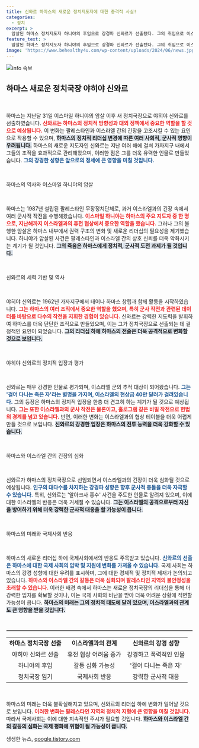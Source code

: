 ```yaml
---
title: 신와르 하마스의 새로운 정치지도자에 대한 충격적 사실!
categories:
  - 정치
excerpt: >
  암살된 하마스 정치지도자 하니야의 후임으로 강경파 신와르가 선출됐다. 그의 취임으로 이스라엘과의 휴전 협상이 더 복잡해질 것으로 보인다. 신와르는 칸 유니스의 도살자라는 악명으로 불리며, 하마스 권력 구조에서 중요한 역할을 맡아왔다.
feature_text: >
  암살된 하마스 정치지도자 하니야의 후임으로 강경파 신와르가 선출됐다. 그의 취임으로 이스라엘과의 휴전 협상이 더 복잡해질 것으로 보인다. 신와르는 칸 유니스의 도살자라는 악명으로 불리며, 하마스 권력 구조에서 중요한 역할을 맡아왔다.
image: 'https://www.behealthy4u.com/wp-content/uploads/2024/06/news.jpg'
---
```


<p><img src="https://www.behealthy4u.com/wp-content/uploads/2024/06/news.jpg" alt="info 속보" /></p>

<h2 data-ke-size="size26">하마스 새로운 정치국장 야히야 신와르</h2>

<p data-ke-size="size16">&nbsp;</p>

<p>하마스는 지난달 31일 이스마일 하니야의 암살 이후 새 정치국장으로 야히야 신와르를 선출하였습니다. <b><span style="color: #ee2323;">신와르는 하마스의 정치적 방향성과 대외 정책에서 중요한 역할을 할 것으로 예상됩니다.</span></b> 이 변화는 팔레스타인과 이스라엘 간의 긴장을 고조시킬 수 있는 요인으로 작용할 수 있으며, <b><span style="background-color: #21538527;">하마스의 정치적 리더십 변경에 따른 여러 사회적, 군사적 영향이 우려됩니다.</span></b> 하마스의 새로운 지도자인 신와르는 지난 여러 해에 걸쳐 가자지구 내에서 그들의 조직을 효과적으로 관리해왔으며, 이러한 점은 그를 더욱 유력한 인물로 만들었습니다. <b><span style="color: #1a5490;">그의 강경한 성향은 앞으로의 정세에 큰 영향을 미칠 것입니다.</span></b></p>

<p data-ke-size="size16">&nbsp;</p>

<p>하마스의 역사와 이스마일 하니야의 암살</p>

<p data-ke-size="size16">&nbsp;</p>

<p>하마스는 1987년 설립된 팔레스타인 무장정치단체로, 과거 이스라엘과의 긴장 속에서 여러 군사적 작전을 수행해왔습니다. <b><span style="color: #ee2323;">이스마일 하니야는 하마스의 주요 지도자 중 한 명으로, 지난해까지 이스라엘과의 휴전 협상에서 중요한 역할을 했습니다.</span></b> 그러나 그의 불행한 암살은 하마스 내부에서 권력 구조의 변화 및 새로운 리더십의 필요성을 제기했습니다. 하니야가 암살된 사건은 팔레스타인과 이스라엘 간의 상호 신뢰를 더욱 악화시키는 계기가 될 것입니다. <b><span style="background-color: #21538527;">그의 죽음은 하마스에게 정치적, 군사적 도전 과제가 될 것입니다.</span></b></p>

<p data-ke-size="size16">&nbsp;</p>

<p>신와르의 세력 기반 및 역사</p>

<p data-ke-size="size16">&nbsp;</p>

<p>야히야 신와르는 1962년 가자지구에서 태어나 하마스 창립과 함께 활동을 시작하였습니다. <b><span style="color: #ee2323;">그는 하마스의 여러 조직에서 중요한 역할을 했으며, 특히 군사 작전과 관련된 데이터를 바탕으로 다수의 작전을 지휘한 경험이 있습니다.</span></b> 신와르는 강력한 지도력을 발휘하여 하마스를 더욱 단단한 조직으로 만들었으며, 이는 그가 정치국장으로 선출되는 데 결정적인 요인이 되었습니다. <b><span style="background-color: #21538527;">그의 리더십 하에 하마스의 전술은 더욱 공격적으로 변화할 것으로 보입니다.</span></b></p>

<p data-ke-size="size16">&nbsp;</p>

<p>야히야 신와르의 정치적 입장과 평가</p>

<p data-ke-size="size16">&nbsp;</p>

<p>신와르는 매우 강경한 인물로 평가되며, 이스라엘 군의 추적 대상이 되어왔습니다. <b><span style="color: #1a5490;">그는 '걸어 다니는 죽은 자'라는 별명을 가지며, 이스라엘의 현상금 40만 달러가 걸려있습니다.</span></b> 그의 등장은 하마스의 정치적 입장을 한층 더 견고히 하는 계기가 될 것으로 예상됩니다. <b><span style="color: #ee2323;">그는 또한 이스라엘과의 군사 작전은 물론이고, 홀로그램 같은 비밀 작전으로 헌법의 경계를 넘고 있습니다.</span></b> 반면, 이러한 변화는 이스라엘과의 협상 테이블을 더욱 어렵게 만들 것으로 보입니다. <b><span style="background-color: #21538527;">신와르의 강경한 입장은 하마스의 전투 능력을 더욱 강화할 수 있습니다.</span></b></p>

<p data-ke-size="size16">&nbsp;</p>

<p>하마스와 이스라엘 간의 긴장의 심화</p>

<p data-ke-size="size16">&nbsp;</p>

<p>신와르가 하마스의 정치국장으로 선임되면서 이스라엘과의 긴장이 더욱 심화될 것으로 예상됩니다. <b><span style="color: #1a5490;">인구의 대다수를 차지하는 강경파 성향은 향후 군사적 충돌을 더욱 자극할 수 있습니다.</span></b> 특히, 신와르는 '알아크사 홍수' 사건을 주도한 인물로 알려져 있으며, 이에 대한 이스라엘의 반응은 더욱 거세질 수 있습니다. <b><span style="background-color: #21538527;">그는 이스라엘의 공격으로부터 자신을 방어하기 위해 더욱 강력한 군사적 대응을 할 가능성이 큽니다.</span></b></p>

<p data-ke-size="size16">&nbsp;</p>

<p>하마스의 미래와 국제사회 반응</p>

<p data-ke-size="size16">&nbsp;</p>

<p>하마스의 새로운 리더십 하에 국제사회에서의 반응도 주목받고 있습니다. <b><span style="color: #1a5490;">신와르의 선출은 하마스에 대한 국제 사회의 압박 및 지원에 변화를 가져올 수 있습니다.</span></b> 국제 사회는 하마스의 강경 성향에 대한 우려를 표시하며, 그에 대한 경제적 및 정치적 제재가 논의되고 있습니다. <b><span style="color: #ee2323;">하마스와 이스라엘 간의 갈등은 더욱 심화되며 팔레스타인 지역의 불안정성을 초래할 수 있습니다.</span></b> 이러한 배경 속에서 하마스는 새로운 정치국장의 리더십을 통해 더 강력한 입지를 확보할 것이나, 이는 국제 사회의 비난을 받아 더욱 어려운 상황에 직면할 가능성이 큽니다. <b><span style="background-color: #21538527;">하마스의 미래는 그의 정치적 태도에 달려 있으며, 이스라엘과의 관계도 큰 영향을 받을 것입니다.</span></b> </p>

<p data-ke-size="size16">&nbsp;</p>

<hr style="border: 1px solid #cccccc;">

<table style="width: 100%;">
<tr>
<td style="text-align: center; height: 17px;"><b>하마스 정치국장 선출</b></td>
<td style="text-align: center; height: 17px;"><b>이스라엘과의 관계</b></td>
<td style="text-align: center; height: 17px;"><b>신와르의 강경 성향</b></td>
</tr>
<tr>
<td style="text-align: center; height: 17px;">야히야 신와르 선출</td>
<td style="text-align: center; height: 17px;">휴전 협상 어려움 증가</td>
<td style="text-align: center; height: 17px;">강경하고 폭력적인 인물</td>
</tr>
<tr>
<td style="text-align: center; height: 17px;">하니야의 후임</td>
<td style="text-align: center; height: 17px;">갈등 심화 가능성</td>
<td style="text-align: center; height: 17px;">'걸어 다니는 죽은 자'</td>
</tr>
<tr>
<td style="text-align: center; height: 17px;">정치국장 임기</td>
<td style="text-align: center; height: 17px;">국제사회 반응</td>
<td style="text-align: center; height: 17px;">강력한 군사적 대응</td>
</tr>
</table>

<p data-ke-size="size16">&nbsp;</p> 

<p>하마스의 미래는 더욱 불확실해지고 있으며, 신와르의 리더십 하에 변화가 일어날 것으로 보입니다. <b><span style="color: #ee2323;">이러한 변화는 팔레스타인 지역의 정치적 지형에 큰 영향을 미칠 것입니다.</span></b> 따라서 국제사회는 이에 대한 지속적인 주시가 필요할 것입니다. <b><span style="background-color: #21538527;">하마스와 이스라엘 간의 갈등의 심화는 국제 평화에 위협이 될 가능성이 큽니다.</span></b></p>
생생한 뉴스, <a href="https://qoogle.tistory.com" rel="dofollow">qoogle.tistory.com</a>


